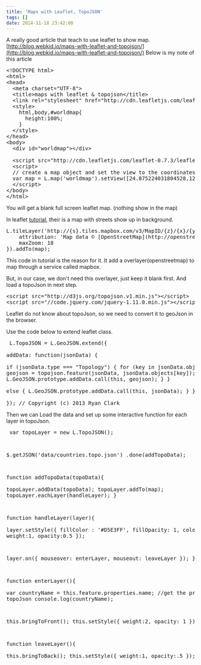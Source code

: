 ```yaml
---
title: 'Maps with Leaflet, TopoJSON'
tags: []
date: 2014-11-18 23:42:00
---
```


A really good article that teach to use leaflet to show map. 
[http://blog.webkid.io/maps-with-leaflet-and-topojson/](http://blog.webkid.io/maps-with-leaflet-and-topojson/) 
Below is my note of this article 
<pre class="brush: html">
&lt;!DOCTYPE html&gt;  
&lt;html&gt;  
&lt;head&gt;  
  &lt;meta charset=&quot;UTF-8&quot;&gt;
  &lt;title&gt;maps with leaflet &amp; topojson&lt;/title&gt;
  &lt;link rel=&quot;stylesheet&quot; href=&quot;http://cdn.leafletjs.com/leaflet-0.7.3/leaflet.css&quot; /&gt;
  &lt;style&gt;
    html,body,#worldmap{
      height:100%;
    }
  &lt;/style&gt;
&lt;/head&gt;  
&lt;body&gt;  
  &lt;div id=&quot;worldmap&quot;&gt;&lt;/div&gt;  

  &lt;script src=&quot;http://cdn.leafletjs.com/leaflet-0.7.3/leaflet.js&quot;&gt;&lt;/script&gt;
  &lt;script&gt;
  // create a map object and set the view to the coordinates 24.875224031804528,121.53076171875 with a zoom of 9
  var map = L.map('worldmap').setView([24.875224031804528,121.53076171875], 9);
  &lt;/script&gt;
&lt;/body&gt;  
&lt;/html&gt;  
</pre>You will get a blank full screen leaflet map. (nothing show in the map) 
In leaflet [tutorial](http://leafletjs.com/examples/quick-start.html), their is a map with streets show up in background. 
<pre class="brush: javascript">
L.tileLayer('http://{s}.tiles.mapbox.com/v3/MapID/{z}/{x}/{y}.png', {
    attribution: 'Map data &copy; [OpenStreetMap](http://openstreetmap.org) contributors, [CC-BY-SA](http://creativecommons.org/licenses/by-sa/2.0/), Imagery © [Mapbox](http://mapbox.com)',
    maxZoom: 18
}).addTo(map);
</pre>This code in tutorial is the reason for it. It add a overlayer(openstreetmap) to map through a service called mapbox. 
But, in our case, we don't need this overlayer, just keep it blank first. And load a topoJson in next step.
<pre class="brush: html">
&lt;script src=&quot;http://d3js.org/topojson.v1.min.js&quot;&gt;&lt;/script&gt;  
&lt;script src=&quot;//code.jquery.com/jquery-1.11.0.min.js&quot;&gt;&lt;/script&gt;
</pre>Leaflet do not know about topoJson, so we need to convert it to geoJson in the browser. 
Use the code below to extend leaflet class. <pre class="brush: javascript">
L.TopoJSON = L.GeoJSON.extend({  
  addData: function(jsonData) {    
    if (jsonData.type === "Topology") {
      for (key in jsonData.objects) {
        geojson = topojson.feature(jsonData, jsonData.objects[key]);
        L.GeoJSON.prototype.addData.call(this, geojson);
      }
    }    
    else {
      L.GeoJSON.prototype.addData.call(this, jsonData);
    }
  }  
});
// Copyright (c) 2013 Ryan Clark
</pre>Then we can Load the data and set up some interactive function for each layer in topoJson. <pre class="brush: javascript">
var topoLayer = new L.TopoJSON();

$.getJSON('data/countries.topo.json')
  .done(addTopoData);

function addTopoData(topoData){  
  topoLayer.addData(topoData);
  topoLayer.addTo(map);
  topoLayer.eachLayer(handleLayer);
}

function handleLayer(layer){  
  layer.setStyle({
    fillColor : '#D5E3FF',
    fillOpacity: 1,
    color:'#555',
    weight:1,
    opacity:0.5
  });

  layer.on({
    mouseover: enterLayer,
    mouseout: leaveLayer
  });
}

function enterLayer(){  
  var countryName = this.feature.properties.name;
  //get the properties in topoJson
  console.log(countryName);

  this.bringToFront();
  this.setStyle({
    weight:2,
    opacity: 1
  });
}

function leaveLayer(){  
  this.bringToBack();
  this.setStyle({
    weight:1,
    opacity:.5
  });
}
</pre>